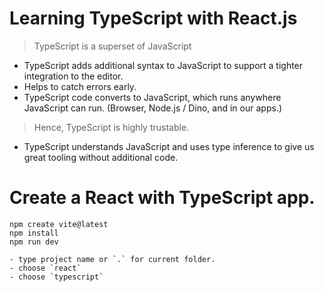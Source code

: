 # Learning TypeScript with React.js

> TypeScript is a superset of JavaScript

- TypeScript adds additional syntax to JavaScript to support a tighter integration to the editor.
- Helps to catch errors early.
- TypeScript code converts to JavaScript, which runs anywhere JavaScript can run. (Browser, Node.js / Dino, and in our apps.)

> Hence, TypeScript is highly trustable.

- TypeScript understands JavaScript and uses type inference to give us great tooling without additional code.

# Create a React with TypeScript app.

```shell
npm create vite@latest
npm install
npm run dev
```
    - type project name or `.` for current folder.
    - choose `react`
    - choose `typescript` 
